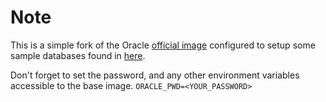 # Note
This is a simple fork of the Oracle [official image](https://github.com/oracle/docker-images) configured to setup some sample databases found in [here](https://blogs.oracle.com/coretec/post/sample-data-for-oracle-database).

Don't forget to set the password, and any other environment variables accessible to the base image.
`ORACLE_PWD=<YOUR_PASSWORD>`